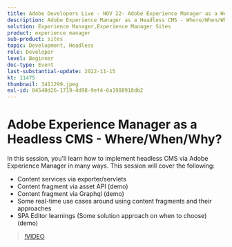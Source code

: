 ```yaml
---
title: Adobe Developers Live - NOV 22- Adobe Experience Manager as a Headless CMS - Where/When/Why?
description: Adobe Experience Manager as a Headless CMS - Where/When/Why?In this session, you'll learn how to implement headless CMS via Adobe Experience Manager in many ways. This session will cover the following - Content services via exporter/servlets Content fragment via asset API (demo) Content fragment via Graphql (demo) Some real-time use cases around using content fragments and their approaches SPA Editor learnings (Some solution approach on when to choose) (demo)
solution: Experience Manager,Experience Manager Sites
product: experience manager
sub-product: sites
topic: Development, Headless
role: Developer
level: Beginner
doc-type: Event
last-substantial-update: 2022-11-15
kt: 11475
thumbnail: 3411299.jpeg
exl-id: 04540d26-1719-4d98-9ef4-6a1988918db2
---
```

# Adobe Experience Manager as a Headless CMS - Where/When/Why?

In this session, you'll learn how to implement headless CMS via Adobe Experience Manager in many ways. This session will cover the following:

* Content services via exporter/servlets
* Content fragment via asset API (demo)
* Content fragment via Graphql (demo)
* Some real-time use cases around using content fragments and their approaches
* SPA Editor learnings (Some solution approach on when to choose) (demo)

>[!VIDEO](https://video.tv.adobe.com/v/3411299/?quality=12&learn=on)
